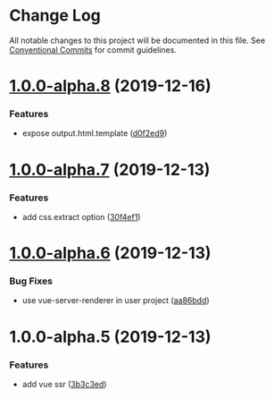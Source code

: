 # Change Log

All notable changes to this project will be documented in this file.
See [Conventional Commits](https://conventionalcommits.org) for commit guidelines.

# [1.0.0-alpha.8](https://github.com/nut-project/nut/tree/master/plugins/vue-ssr/compare/@nut-plugins/vue-ssr@1.0.0-alpha.7...@nut-plugins/vue-ssr@1.0.0-alpha.8) (2019-12-16)


### Features

* expose output.html.template ([d0f2ed9](https://github.com/nut-project/nut/tree/master/plugins/vue-ssr/commit/d0f2ed98c6287319b70e73d8bcf2559218971027))





# [1.0.0-alpha.7](https://github.com/nut-project/nut/tree/master/plugins/vue-ssr/compare/@nut-plugins/vue-ssr@1.0.0-alpha.6...@nut-plugins/vue-ssr@1.0.0-alpha.7) (2019-12-13)


### Features

* add css.extract option ([30f4ef1](https://github.com/nut-project/nut/tree/master/plugins/vue-ssr/commit/30f4ef153bd16c300a48ec0b78f67e1073aedaba))





# [1.0.0-alpha.6](https://github.com/nut-project/nut/tree/master/plugins/vue-ssr/compare/@nut-plugins/vue-ssr@1.0.0-alpha.5...@nut-plugins/vue-ssr@1.0.0-alpha.6) (2019-12-13)


### Bug Fixes

* use vue-server-renderer in user project ([aa86bdd](https://github.com/nut-project/nut/tree/master/plugins/vue-ssr/commit/aa86bdd0694478949bdfeada0dc63229de534ecc))





# 1.0.0-alpha.5 (2019-12-13)


### Features

* add vue ssr ([3b3c3ed](https://github.com/nut-project/nut/tree/master/plugins/vue-ssr/commit/3b3c3ed9954d26ac5e06a7b6ef6aeccb702a6c57))
